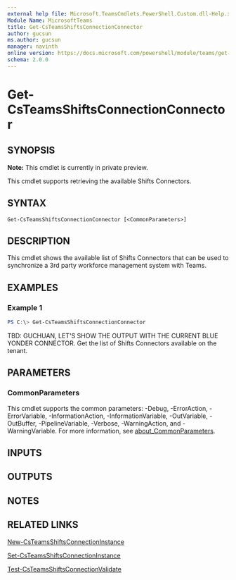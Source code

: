 ```yaml
---
external help file: Microsoft.TeamsCmdlets.PowerShell.Custom.dll-Help.xml
Module Name: MicrosoftTeams
title: Get-CsTeamsShiftsConnectionConnector
author: gucsun
ms.author: gucsun
manager: navinth
online version: https://docs.microsoft.com/powershell/module/teams/get-csteamsshiftsconnectionconnector
schema: 2.0.0
---
```


# Get-CsTeamsShiftsConnectionConnector

## SYNOPSIS

**Note:** This cmdlet is currently in private preview.

This cmdlet supports retrieving the available Shifts Connectors.

## SYNTAX

```
Get-CsTeamsShiftsConnectionConnector [<CommonParameters>]
```

## DESCRIPTION

This cmdlet shows the available list of Shifts Connectors that can be used to synchronize a 3rd party workforce management system with Teams.

## EXAMPLES

### Example 1
```powershell
PS C:\> Get-CsTeamsShiftsConnectionConnector
```
TBD: GUCHUAN, LET'S SHOW THE OUTPUT WITH THE CURRENT BLUE YONDER CONNECTOR.
Get the list of Shifts Connectors available on the tenant.

## PARAMETERS

### CommonParameters
This cmdlet supports the common parameters: -Debug, -ErrorAction, -ErrorVariable, -InformationAction, -InformationVariable, -OutVariable, -OutBuffer, -PipelineVariable, -Verbose, -WarningAction, and -WarningVariable. For more information, see [about_CommonParameters](https://go.microsoft.com/fwlink/?LinkID=113216).

## INPUTS

## OUTPUTS

## NOTES

## RELATED LINKS

[New-CsTeamsShiftsConnectionInstance](New-CsTeamsShiftsConnectionInstance.md)

[Set-CsTeamsShiftsConnectionInstance](Set-CsTeamsShiftsConnectionInstance.md)

[Test-CsTeamsShiftsConnectionValidate](Test-CsTeamsShiftsConnectionValidate.md)
